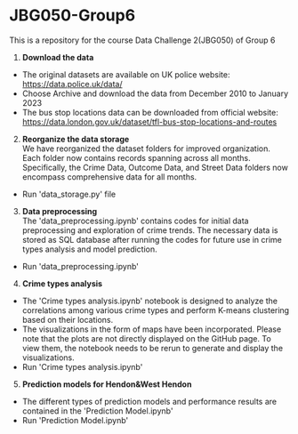 # JBG050-Group6
This is a repository for the course Data Challenge 2(JBG050) of Group 6 <br>

1. **Download the data**<br>
- The original datasets are available on UK police website: https://data.police.uk/data/<br>
- Choose Archive and download the data from December 2010 to January 2023<br>
- The bus stop locations data can be downloaded from official website: https://data.london.gov.uk/dataset/tfl-bus-stop-locations-and-routes <br>

2. **Reorganize the data storage**<br>
We have reorganized the dataset folders for improved organization. Each folder now contains records spanning across all months. Specifically, the Crime Data, Outcome Data, and Street Data folders now encompass comprehensive data for all months. <br>
- Run 'data_storage.py' file<br>

3. **Data preprocessing**<br>
The 'data_preprocessing.ipynb' contains codes for initial data preprocessing and exploration of crime trends. The necessary data is stored as SQL database after running the codes for future use in crime types analysis and model prediction. <br>
- Run 'data_preprocessing.ipynb' <br>

4. **Crime types analysis**<br>
- The 'Crime types analysis.ipynb' notebook is designed to analyze the correlations among various crime types and perform K-means clustering based on their locations.<br>
- The visualizations in the form of maps have been incorporated. Please note that the plots are not directly displayed on the GitHub page. To view them, the notebook needs to be rerun to generate and display the visualizations. <br>
- Run 'Crime types analysis.ipynb' <br>

5. **Prediction models for Hendon&West Hendon**<br>
- The different types of prediction models and performance results are contained in the 'Prediction Model.ipynb'<br>
- Run 'Prediction Model.ipynb' <br>

